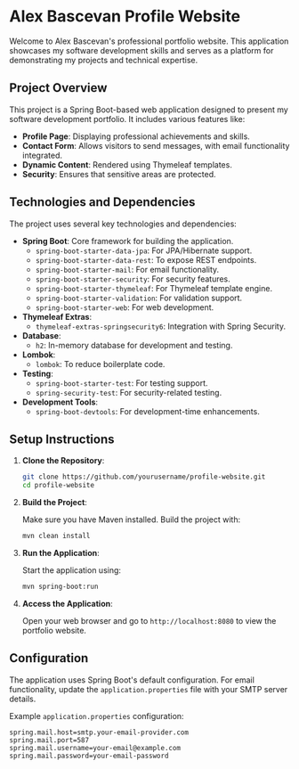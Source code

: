 # Alex Bascevan Profile Website

Welcome to Alex Bascevan's professional portfolio website. This application showcases my software development skills and serves as a platform for demonstrating my projects and technical expertise.

## Project Overview

This project is a Spring Boot-based web application designed to present my software development portfolio. It includes various features like:

- **Profile Page**: Displaying professional achievements and skills.
- **Contact Form**: Allows visitors to send messages, with email functionality integrated.
- **Dynamic Content**: Rendered using Thymeleaf templates.
- **Security**: Ensures that sensitive areas are protected.

## Technologies and Dependencies

The project uses several key technologies and dependencies:

- **Spring Boot**: Core framework for building the application.
  - `spring-boot-starter-data-jpa`: For JPA/Hibernate support.
  - `spring-boot-starter-data-rest`: To expose REST endpoints.
  - `spring-boot-starter-mail`: For email functionality.
  - `spring-boot-starter-security`: For security features.
  - `spring-boot-starter-thymeleaf`: For Thymeleaf template engine.
  - `spring-boot-starter-validation`: For validation support.
  - `spring-boot-starter-web`: For web development.
- **Thymeleaf Extras**:
  - `thymeleaf-extras-springsecurity6`: Integration with Spring Security.
- **Database**:
  - `h2`: In-memory database for development and testing.
- **Lombok**:
  - `lombok`: To reduce boilerplate code.
- **Testing**:
  - `spring-boot-starter-test`: For testing support.
  - `spring-security-test`: For security-related testing.
- **Development Tools**:
  - `spring-boot-devtools`: For development-time enhancements.

## Setup Instructions

1. **Clone the Repository**:

    ```bash
    git clone https://github.com/yourusername/profile-website.git
    cd profile-website
    ```

2. **Build the Project**:

    Make sure you have Maven installed. Build the project with:

    ```bash
    mvn clean install
    ```

3. **Run the Application**:

    Start the application using:

    ```bash
    mvn spring-boot:run
    ```

4. **Access the Application**:

    Open your web browser and go to `http://localhost:8080` to view the portfolio website.

## Configuration

The application uses Spring Boot's default configuration. For email functionality, update the `application.properties` file with your SMTP server details.

Example `application.properties` configuration:

```properties
spring.mail.host=smtp.your-email-provider.com
spring.mail.port=587
spring.mail.username=your-email@example.com
spring.mail.password=your-email-password
